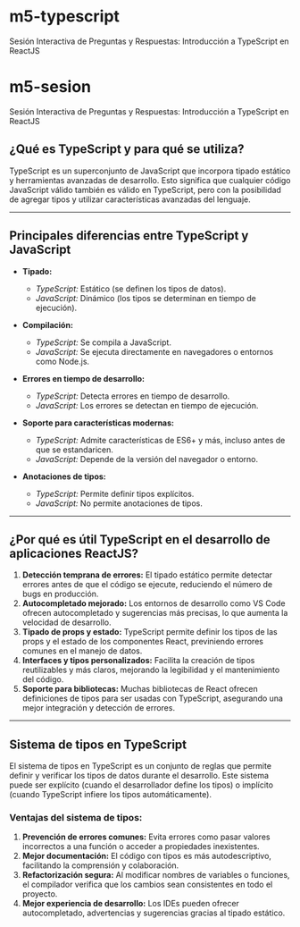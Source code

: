 # m5-typescript

Sesión Interactiva de Preguntas y Respuestas: Introducción a TypeScript en ReactJS

# m5-sesion
Sesión Interactiva de Preguntas y Respuestas: Introducción a TypeScript en ReactJS

## **¿Qué es TypeScript y para qué se utiliza?**

TypeScript es un superconjunto de JavaScript que incorpora tipado estático y herramientas avanzadas de desarrollo. Esto significa que cualquier código JavaScript válido también es válido en TypeScript, pero con la posibilidad de agregar tipos y utilizar características avanzadas del lenguaje.

---

## **Principales diferencias entre TypeScript y JavaScript**

- **Tipado:**
  - *TypeScript:* Estático (se definen los tipos de datos).
  - *JavaScript:* Dinámico (los tipos se determinan en tiempo de ejecución).

- **Compilación:**
  - *TypeScript:* Se compila a JavaScript.
  - *JavaScript:* Se ejecuta directamente en navegadores o entornos como Node.js.

- **Errores en tiempo de desarrollo:**
  - *TypeScript:* Detecta errores en tiempo de desarrollo.
  - *JavaScript:* Los errores se detectan en tiempo de ejecución.

- **Soporte para características modernas:**
  - *TypeScript:* Admite características de ES6+ y más, incluso antes de que se estandaricen.
  - *JavaScript:* Depende de la versión del navegador o entorno.

- **Anotaciones de tipos:**
  - *TypeScript:* Permite definir tipos explícitos.
  - *JavaScript:* No permite anotaciones de tipos.

---

## **¿Por qué es útil TypeScript en el desarrollo de aplicaciones ReactJS?**

1. **Detección temprana de errores:** El tipado estático permite detectar errores antes de que el código se ejecute, reduciendo el número de bugs en producción.
2. **Autocompletado mejorado:** Los entornos de desarrollo como VS Code ofrecen autocompletado y sugerencias más precisas, lo que aumenta la velocidad de desarrollo.
3. **Tipado de props y estado:** TypeScript permite definir los tipos de las props y el estado de los componentes React, previniendo errores comunes en el manejo de datos.
4. **Interfaces y tipos personalizados:** Facilita la creación de tipos reutilizables y más claros, mejorando la legibilidad y el mantenimiento del código.
5. **Soporte para bibliotecas:** Muchas bibliotecas de React ofrecen definiciones de tipos para ser usadas con TypeScript, asegurando una mejor integración y detección de errores.

---

## **Sistema de tipos en TypeScript**

El sistema de tipos en TypeScript es un conjunto de reglas que permite definir y verificar los tipos de datos durante el desarrollo. Este sistema puede ser explícito (cuando el desarrollador define los tipos) o implícito (cuando TypeScript infiere los tipos automáticamente).

### **Ventajas del sistema de tipos:**

1. **Prevención de errores comunes:** Evita errores como pasar valores incorrectos a una función o acceder a propiedades inexistentes.
2. **Mejor documentación:** El código con tipos es más autodescriptivo, facilitando la comprensión y colaboración.
3. **Refactorización segura:** Al modificar nombres de variables o funciones, el compilador verifica que los cambios sean consistentes en todo el proyecto.
4. **Mejor experiencia de desarrollo:** Los IDEs pueden ofrecer autocompletado, advertencias y sugerencias gracias al tipado estático.



